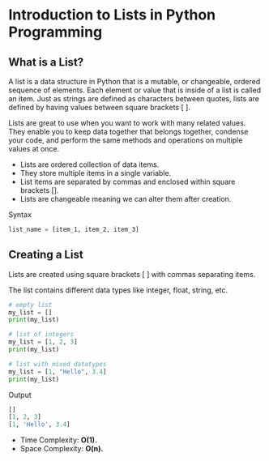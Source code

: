 # Introduction to Lists in Python Programming

## What is a List?

A list is a data structure in Python that is a mutable, or changeable, ordered sequence of elements. Each element or value that is inside of a list is called an item. Just as strings are defined as characters between quotes, lists are defined by having values between square brackets [ ].

Lists are great to use when you want to work with many related values. They enable you to keep data together that belongs together, condense your code, and perform the same methods and operations on multiple values at once.

- Lists are ordered collection of data items.
- They store multiple items in a single variable.
- List items are separated by commas and enclosed within square brackets [].
- Lists are changeable meaning we can alter them after creation.

Syntax
```python
list_name = [item_1, item_2, item_3]
```

## Creating a List

Lists are created using square brackets [ ] with commas separating items.

The list contains different data types like integer, float, string, etc.

```python
# empty list
my_list = []
print(my_list)

# list of integers
my_list = [1, 2, 3]
print(my_list)

# list with mixed datatypes
my_list = [1, "Hello", 3.4]
print(my_list)
```

Output
```python
[]
[1, 2, 3]
[1, 'Hello', 3.4]
```

- Time Complexity: **O(1).**
- Space Complexity: **O(n).**